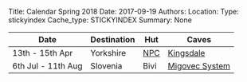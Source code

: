 Title: Calendar Spring 2018
Date: 2017-09-19
Authors:
Location:
Type: stickyindex
Cache_type: STICKYINDEX
Summary: None

|Date              | Destination                          | Hut                                                                                  | Caves  |
| ---              |  ---                                 | ---                                                                                  |  ---  |
| 13th - 15th Apr | Yorkshire | [NPC](http://northernpennineclub.org.uk/) | [Kingsdale](https://union.ic.ac.uk/rcc/caving/caves/?search=Kingsdale) |
| 6th Jul - 11th Aug | Slovenia | Bivi | [Migovec System](https://union.ic.ac.uk/rcc/caving/slovenia) |